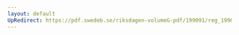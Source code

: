 ```yaml
---
layout: default
UpRedirect: https://pdf.swedeb.se/riksdagen-volumeG-pdf/199091/reg_199091/reg_199091_0698.pdf
---
```

